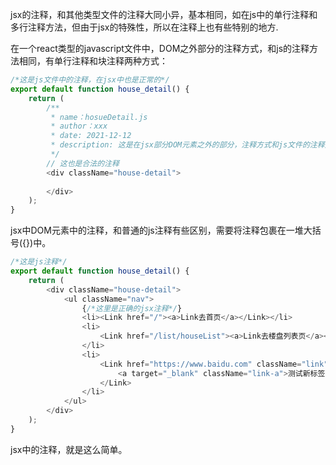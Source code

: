 jsx的注释，和其他类型文件的注释大同小异，基本相同，如在js中的单行注释和多行注释方法，但由于jsx的特殊性，所以在注释上也有些特别的地方.

在一个react类型的javascript文件中，DOM之外部分的注释方式，和js的注释方法相同，有单行注释和块注释两种方式：

```javascript
/*这是js文件中的注释，在jsx中也是正常的*/
export default function house_detail() {
    return (
        /**
         * name：hosueDetail.js
         * author：xxx
         * date: 2021-12-12
         * description: 这是在jsx部分DOM元素之外的部分，注释方式和js文件的注释方式完全相同，同样支持块注释和行注释，参考下面一行
         */
        // 这也是合法的注释
        <div className="house-detail">
            
        </div>
    );
}
```

jsx中DOM元素中的注释，和普通的js注释有些区别，需要将注释包裹在一堆大括号({})中。

```javascript
/*这是js注释*/
export default function house_detail() {
    return (
        <div className="house-detail">
            <ul className="nav">
                {/*这里是正确的jsx注释*/}
                <li><Link href="/"><a>Link去首页</a></Link></li>
                <li>
                    <Link href="/list/houseList"><a>Link去楼盘列表页</a></Link>
                </li>
                <li>
                    <Link href="https://www.baidu.com" className="link">
                        <a target="_blank" className="link-a">测试新标签打开</a>
                    </Link>
                </li>
            </ul>
        </div>
    );
}
```

jsx中的注释，就是这么简单。